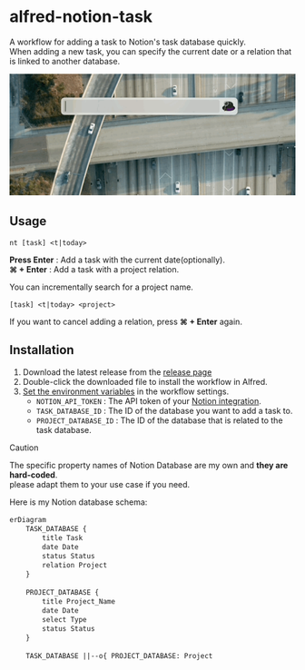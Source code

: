 
# alfred-notion-task  
  
A workflow for adding a task to Notion's task database quickly.  
When adding a new task, you can specify the current date or a relation that is linked to another database.

![preview](./docs/Sep-25-2024%2016-39-08.gif)
  
## Usage  

```text
nt [task] <t|today>
```  

**Press Enter** : Add a task with the current date(optionally).  
**⌘ + Enter** : Add a task with a project relation.

You can incrementally search for a project name.  

```text  
[task] <t|today> <project>  
```  
  
If you want to cancel adding a relation, press **⌘ + Enter** again.  

## Installation  

1. Download the latest release from the [release page](https://github.com/yumikokh/alfred-notion-task/releases)
2. Double-click the downloaded file to install the workflow in Alfred.  
3. [Set the environment variables](https://arc.net/l/quote/ksunopdk) in the workflow settings.  
   - `NOTION_API_TOKEN` : The API token of your [Notion integration](https://developers.notion.com/docs/create-a-notion-integration).
   - `TASK_DATABASE_ID` : The ID of the database you want to add a task to.  
   - `PROJECT_DATABASE_ID` : The ID of the database that is related to the task database.  
  
> [!CAUTION]  
> The specific property names of Notion Database are my own and **they are hard-coded**.  
> please adapt them to your use case if you need.

Here is my Notion database schema:  

```mermaid  
erDiagram
    TASK_DATABASE {
        title Task
        date Date
        status Status
        relation Project
    }
    
    PROJECT_DATABASE {
        title Project_Name
        date Date
        select Type
        status Status
    }

    TASK_DATABASE ||--o{ PROJECT_DATABASE: Project  
```
  
